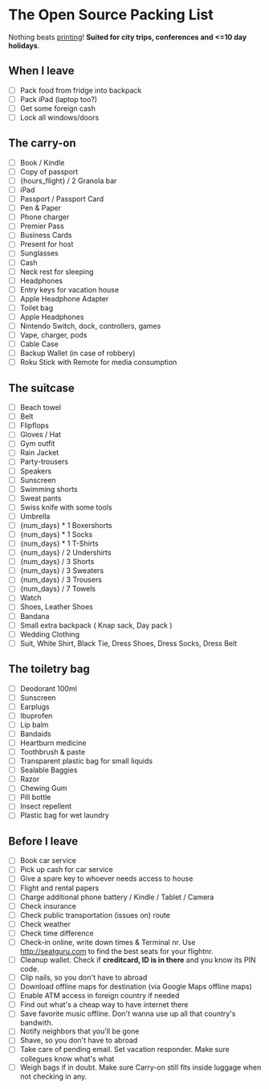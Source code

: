 # The Open Source Packing List

Nothing beats [printing](https://raw.github.com/hjhart/packing-list/master/README.md)! **Suited for city trips, conferences and <=10 day holidays**.

## When I leave

- [ ] Pack food from fridge into backpack
- [ ] Pack iPad (laptop too?)
- [ ] Get some foreign cash
- [ ] Lock all windows/doors

## The carry-on

- [ ] Book / Kindle
- [ ] Copy of passport
- [ ] {hours_flight} / 2 Granola bar
- [ ] iPad
- [ ] Passport / Passport Card
- [ ] Pen & Paper
- [ ] Phone charger
- [ ] Premier Pass
- [ ] Business Cards
- [ ] Present for host
- [ ] Sunglasses
- [ ] Cash
- [ ] Neck rest for sleeping
- [ ] Headphones
- [ ] Entry keys for vacation house
- [ ] Apple Headphone Adapter
- [ ] Toilet bag
- [ ] Apple Headphones
- [ ] Nintendo Switch, dock, controllers, games
- [ ] Vape, charger, pods
- [ ] Cable Case
- [ ] Backup Wallet (in case of robbery)
- [ ] Roku Stick with Remote for media consumption

## The suitcase

- [ ] Beach towel
- [ ] Belt
- [ ] Flipflops
- [ ] Gloves / Hat
- [ ] Gym outfit
- [ ] Rain Jacket
- [ ] Party-trousers
- [ ] Speakers
- [ ] Sunscreen
- [ ] Swimming shorts
- [ ] Sweat pants
- [ ] Swiss knife with some tools
- [ ] Umbrella
- [ ] {num_days} * 1 Boxershorts
- [ ] {num_days} * 1 Socks
- [ ] {num_days} * 1 T-Shirts
- [ ] {num_days} / 2 Undershirts
- [ ] {num_days} / 3 Shorts
- [ ] {num_days} / 3 Sweaters
- [ ] {num_days} / 3 Trousers
- [ ] {num_days} / 7 Towels
- [ ] Watch
- [ ] Shoes, Leather Shoes
- [ ] Bandana
- [ ] Small extra backpack ( Knap sack, Day pack )
- [ ] Wedding Clothing
- [ ] Suit, White Shirt, Black Tie, Dress Shoes, Dress Socks, Dress Belt

## The toiletry bag

- [ ] Deodorant 100ml
- [ ] Sunscreen
- [ ] Earplugs
- [ ] Ibuprofen
- [ ] Lip balm
- [ ] Bandaids
- [ ] Heartburn medicine
- [ ] Toothbrush & paste
- [ ] Transparent plastic bag for small liquids
- [ ] Sealable Baggies
- [ ] Razor
- [ ] Chewing Gum
- [ ] Pill bottle
- [ ] Insect repellent
- [ ] Plastic bag for wet laundry

## Before I leave

- [ ] Book car service
- [ ] Pick up cash for car service
- [ ] Give a spare key to whoever needs access to house
- [ ] Flight and rental papers
- [ ] Charge additional phone battery / Kindle / Tablet / Camera
- [ ] Check insurance
- [ ] Check public transportation (issues on) route
- [ ] Check weather
- [ ] Check time difference
- [ ] Check-in online, write down times & Terminal nr. Use http://seatguru.com to find the best seats for your flightnr.
- [ ] Cleanup wallet. Check if **creditcard, ID is in there** and you know its PIN code.
- [ ] Clip nails, so you don't have to abroad
- [ ] Download offline maps for destination (via Google Maps offline maps)
- [ ] Enable ATM access in foreign country if needed
- [ ] Find out what's a cheap way to have internet there
- [ ] Save favorite music offline. Don't wanna use up all that country's bandwith.
- [ ] Notify neighbors that you'll be gone
- [ ] Shave, so you don't have to abroad
- [ ] Take care of pending email. Set vacation responder. Make sure collegues know what's what
- [ ] Weigh bags if in doubt. Make sure Carry-on still fits inside luggage when not checking in any.
